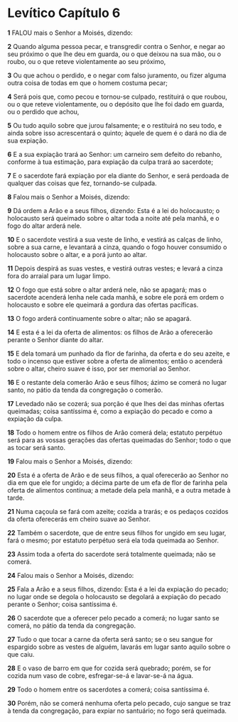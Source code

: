 # Levítico Capítulo 6

**1** 	FALOU mais o Senhor a Moisés, dizendo:

**2** 	Quando alguma pessoa pecar, e transgredir contra o Senhor, e negar ao seu próximo o que lhe deu em guarda, ou o que deixou na sua mão, ou o roubo, ou o que reteve violentamente ao seu próximo,

**3** 	Ou que achou o perdido, e o negar com falso juramento, ou fizer alguma outra coisa de todas em que o homem costuma pecar;

**4** 	Será pois que, como pecou e tornou-se culpado, restituirá o que roubou, ou o que reteve violentamente, ou o depósito que lhe foi dado em guarda, ou o perdido que achou,

**5** 	Ou tudo aquilo sobre que jurou falsamente; e o restituirá no seu todo, e ainda sobre isso acrescentará o quinto; àquele de quem é o dará no dia de sua expiação.

**6** 	E a sua expiação trará ao Senhor: um carneiro sem defeito do rebanho, conforme à tua estimação, para expiação da culpa trará ao sacerdote;

**7** 	E o sacerdote fará expiação por ela diante do Senhor, e será perdoada de qualquer das coisas que fez, tornando-se culpada.

**8** 	Falou mais o Senhor a Moisés, dizendo:

**9** 	Dá ordem a Arão e a seus filhos, dizendo: Esta é a lei do holocausto; o holocausto será queimado sobre o altar toda a noite até pela manhã, e o fogo do altar arderá nele.

**10** 	E o sacerdote vestirá a sua veste de linho, e vestirá as calças de linho, sobre a sua carne, e levantará a cinza, quando o fogo houver consumido o holocausto sobre o altar, e a porá junto ao altar.

**11** 	Depois despirá as suas vestes, e vestirá outras vestes; e levará a cinza fora do arraial para um lugar limpo.

**12** 	O fogo que está sobre o altar arderá nele, não se apagará; mas o sacerdote acenderá lenha nele cada manhã, e sobre ele porá em ordem o holocausto e sobre ele queimará a gordura das ofertas pacíficas.

**13** 	O fogo arderá continuamente sobre o altar; não se apagará.

**14** 	E esta é a lei da oferta de alimentos: os filhos de Arão a oferecerão perante o Senhor diante do altar.

**15** 	E dela tomará um punhado da flor de farinha, da oferta e do seu azeite, e todo o incenso que estiver sobre a oferta de alimentos; então o acenderá sobre o altar, cheiro suave é isso, por ser memorial ao Senhor.

**16** 	E o restante dela comerão Arão e seus filhos; ázimo se comerá no lugar santo, no pátio da tenda da congregação o comerão.

**17** 	Levedado não se cozerá; sua porção é que lhes dei das minhas ofertas queimadas; coisa santíssima é, como a expiação do pecado e como a expiação da culpa.

**18** 	Todo o homem entre os filhos de Arão comerá dela; estatuto perpétuo será para as vossas gerações das ofertas queimadas do Senhor; todo o que as tocar será santo.

**19** 	Falou mais o Senhor a Moisés, dizendo:

**20** 	Esta é a oferta de Arão e de seus filhos, a qual oferecerão ao Senhor no dia em que ele for ungido; a décima parte de um efa de flor de farinha pela oferta de alimentos contínua; a metade dela pela manhã, e a outra metade à tarde.

**21** 	Numa caçoula se fará com azeite; cozida a trarás; e os pedaços cozidos da oferta oferecerás em cheiro suave ao Senhor.

**22** 	Também o sacerdote, que de entre seus filhos for ungido em seu lugar, fará o mesmo; por estatuto perpétuo será ela toda queimada ao Senhor.

**23** 	Assim toda a oferta do sacerdote será totalmente queimada; não se comerá.

**24** 	Falou mais o Senhor a Moisés, dizendo:

**25** 	Fala a Arão e a seus filhos, dizendo: Esta é a lei da expiação do pecado; no lugar onde se degola o holocausto se degolará a expiação do pecado perante o Senhor; coisa santíssima é.

**26** 	O sacerdote que a oferecer pelo pecado a comerá; no lugar santo se comerá, no pátio da tenda da congregação.

**27** 	Tudo o que tocar a carne da oferta será santo; se o seu sangue for espargido sobre as vestes de alguém, lavarás em lugar santo aquilo sobre o que caiu.

**28** 	E o vaso de barro em que for cozida será quebrado; porém, se for cozida num vaso de cobre, esfregar-se-á e lavar-se-á na água.

**29** 	Todo o homem entre os sacerdotes a comerá; coisa santíssima é.

**30** 	Porém, não se comerá nenhuma oferta pelo pecado, cujo sangue se traz à tenda da congregação, para expiar no santuário; no fogo será queimada.

